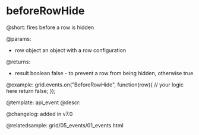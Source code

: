beforeRowHide
=============

@short: fires before a row is hidden

@params: 
- row   object  an object with a row configuration


@returns:
- result	boolean		false - to prevent a row from being hidden, otherwise true

@example:
grid.events.on("BeforeRowHide", function(row){
    // your logic here
    return false;
});


@template: api_event
@descr:

@changelog: added in v7.0

@relatedsample: grid/05_events/01_events.html